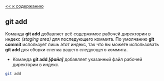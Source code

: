[<< к содержанию](./readme.md)

## git add

Команда **git add** добавляет всё содержимое рабочей директории в индекс *(staging area)* для последующего коммита. По умолчанию **git commit** использует лишь этот индекс, так что вы можете использовать **git add** для сборки слепка вашего следующего коммита.

* Команда **git add *[файл]*** добавляет указанный файл рабочей директории в индекс.

```bash
git add
```